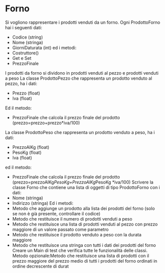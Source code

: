 # Forno
Si vogliono rappresentare i prodotti venduti da un forno.
Ogni ProdottoForno hai i seguenti dati:
- Codice (string)
- Nome (stringa)
- GiorniDaturata (int)
ed i metodi:
- Costruttore()
- Get e Set
- PrezzoFinale

I prodotti da forno si dividono in prodotti venduti al pezzo e prodotti venduti a peso
La classe ProdottoPezzo che rappresenta un prodotto venduto al pezzo, ha i dati:
- Prezzo (float)
- Iva (float)

Ed il metodo:
- PrezzoFinale che calcola il prezzo finale del prodotto (prezzo=prezzo+prezzo*iva/100)

La classe ProdottoPeso che rappresenta un prodotto venduto a peso, ha i dati:
- PrezzoAlKg (float)
- PesoKg (float)
- Iva (float)

ed il metodo:
- PrezzoFinale che calcola il prezzo finale del prodotto
(prezzo=prezzoAlKg*PesoKg+PrezzoAlKg*PesoKg *iva/100)
Scrivere la classe Forno che contiene una lista di oggetti di tipo ProdottoForno con i 
dati:
- Nome (stringa)
- Indirizzo (stringa)
Ed i metodi:
- Metodo che aggiunge un prodotto alla lista dei prodotti del forno (solo se non è 
già presente, controllare il codice)
- Metodo che restituisce il numero di prodotti venduti a peso
- Metodo che restituisce una lista di prodotti venduti al pezzo con prezzo maggiore 
di un valore passato come parametro
- Metodo che restituisce il prodotto venduto a peso con la durata maggiore
- Metodo che restituisce una stringa con tutti i dati dei prodotti del forno
Creare un Main di test che verifica tutte le funzionalità delle classi.
Metodo opzionale:Metodo che restituisce una lista di prodotti con il prezzo maggiore del prezzo medio di tutti i prodotti del forno ordinati in ordine decrescente di durat
